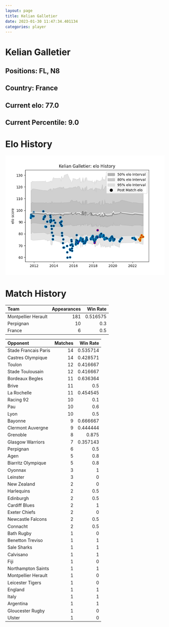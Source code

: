 ```yaml
---  
layout: page  
title: Kelian Galletier  
date: 2023-01-30 11:47:34.401134  
categories: player  
---
```

# Kelian Galletier

## Positions: FL, N8

## Country: France

## Current elo: 77.0

## Current Percentile: 9.0

# Elo History


![elo history](history_KelianGalletier.png)
# Match History


| Team                |   Appearances |   Win Rate |
|:--------------------|--------------:|-----------:|
| Montpellier Herault |           181 |   0.516575 |
| Perpignan           |            10 |   0.3      |
| France              |             6 |   0.5      |

| Opponent             |   Matches |   Win Rate |
|:---------------------|----------:|-----------:|
| Stade Francais Paris |        14 |   0.535714 |
| Castres Olympique    |        14 |   0.428571 |
| Toulon               |        12 |   0.416667 |
| Stade Toulousain     |        12 |   0.416667 |
| Bordeaux Begles      |        11 |   0.636364 |
| Brive                |        11 |   0.5      |
| La Rochelle          |        11 |   0.454545 |
| Racing 92            |        10 |   0.1      |
| Pau                  |        10 |   0.6      |
| Lyon                 |        10 |   0.5      |
| Bayonne              |         9 |   0.666667 |
| Clermont Auvergne    |         9 |   0.444444 |
| Grenoble             |         8 |   0.875    |
| Glasgow Warriors     |         7 |   0.357143 |
| Perpignan            |         6 |   0.5      |
| Agen                 |         5 |   0.8      |
| Biarritz Olympique   |         5 |   0.8      |
| Oyonnax              |         3 |   1        |
| Leinster             |         3 |   0        |
| New Zealand          |         2 |   0        |
| Harlequins           |         2 |   0.5      |
| Edinburgh            |         2 |   0.5      |
| Cardiff Blues        |         2 |   1        |
| Exeter Chiefs        |         2 |   0        |
| Newcastle Falcons    |         2 |   0.5      |
| Connacht             |         2 |   0.5      |
| Bath Rugby           |         1 |   0        |
| Benetton Treviso     |         1 |   1        |
| Sale Sharks          |         1 |   1        |
| Calvisano            |         1 |   1        |
| Fiji                 |         1 |   0        |
| Northampton Saints   |         1 |   1        |
| Montpellier Herault  |         1 |   0        |
| Leicester Tigers     |         1 |   0        |
| England              |         1 |   1        |
| Italy                |         1 |   1        |
| Argentina            |         1 |   1        |
| Gloucester Rugby     |         1 |   0        |
| Ulster               |         1 |   0        |